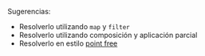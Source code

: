 Sugerencias:

* Resolverlo utilizando `map` y `filter`
* Resolverlo utilizando composición y aplicación parcial
* Resolverlo en estilo [point free](http://uqbar-wiki.org/index.php?title=Notaci%C3%B3n_point-free)
